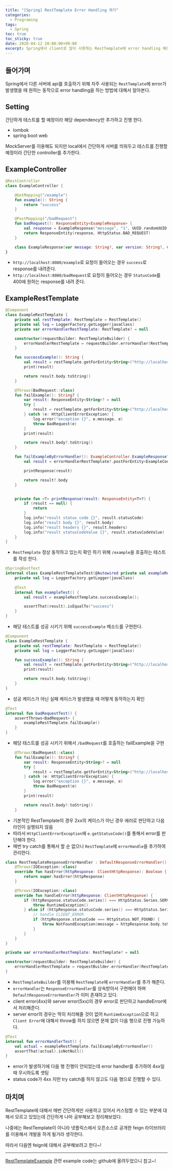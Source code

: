 ```yaml
---
title: "[Spring] RestTemplate Error Handling 하기" 
categories:
  - Programing
tags:
  - Spring
toc: true
toc_sticky: true
date: 2020-04-12 20:00:00+09:00 
excerpt: Spring에서 client로 많이 사용하는 RestTemplate에 error handling 해보자
---
```


## 들어가며
Spring에서 다른 서버에 api를 호출하기 위해 자주 사용되는 `RestTemplate`에 error가 발생했을 때
원하는 동작으로 error handling을 하는 방법에 대해서 알아본다.

## Setting

간단하게 테스트를 할 예정이라 해당 dependency만 추가하고 진행 한다.

- lombok
- spring boot web

MockServer를 이용해도 되지만 local에서 간단하게 서버를 띄워두고 테스트를 진행할 예정이라 간단한 controller를 추가한다.

## ExampleController
```kotlin
@RestController
class ExampleController {

    @GetMapping("/example")
    fun example(): String {
        return "success"
    }

    @PostMapping("/badRequest")
    fun badRequest(): ResponseEntity<ExampleResponse> {
        val response = ExampleResponse("message", "1", UUID.randomUUID())
        return ResponseEntity(response, HttpStatus.BAD_REQUEST)
    }

    class ExampleResponse(var message: String?, var version: String?, var uuid: UUID?)
}
```

- `http://localhost:8080/example`로 요청이 들어오는 경우 `success`로 response를 내려준다.
- `http://localhost:8080/badRequest`로 요청이 들어오는 경우 `StatusCode`를 400에 원하는 response를 내려 준다.


## ExampleRestTemplate

```kotlin
@Component
class ExampleRestTemplate {
    private val restTemplate: RestTemplate = RestTemplate()
    private val log = LoggerFactory.getLogger(javaClass)
    private var errorHandlerRestTemplate: RestTemplate? = null

    constructor(requestBuilder: RestTemplateBuilder) {
        errorHandlerRestTemplate = requestBuilder.errorHandler(RestTemplateResponseErrorHandler()).build()
    }

    fun successExample(): String {
        val result = restTemplate.getForEntity<String>("http://localhost:8080/example")
        print(result)

        return result.body.toString()
    }

    @Throws(BadRequest::class)
    fun failExample(): String? {
        var result: ResponseEntity<String>? = null
        try {
            result = restTemplate.getForEntity<String>("http://localhost:8080/badRequest")
        } catch (e: HttpClientErrorException) {
            log.error("exception {}", e.message, e)
            throw BadRequest(e)
        }
        print(result)

        return result.body?.toString()
    }

    fun failExampleByErrorHandler(): ExampleController.ExampleResponse? {
        val result = errorHandlerRestTemplate?.postForEntity<ExampleController.ExampleResponse>("http://localhost:8080/badRequest")

        printResponse(result)

        return result?.body
    }


    private fun <T> printResponse(result: ResponseEntity<T>?) {
        if (result == null) {
            return
        }
        log.info("result status code {}", result.statusCode)
        log.info("result body {}", result.body)
        log.info("result headers {}", result.headers)
        log.info("result statusCodeValue {}", result.statusCodeValue)
    }
}
```

- `RestTemplate` 정상 동작하고 있는지 확인 하기 위해 `/example`을 호출하는 테스트를 작성 한다.

```kotlin
@SpringBootTest
internal class ExampleRestTemplateTest(@Autowired private val exampleRestTemplate: ExampleRestTemplate) {
    private val log = LoggerFactory.getLogger(javaClass)
    
    @Test
    internal fun exampleTest() {
        val result = exampleRestTemplate.successExample();

        assertThat(result).isEqualTo("success")
    }
}
```

- 해당 테스트를 성공 시키기 위해 `successExample` 메소드를 구현한다.

```kotlin
@Component
class ExampleRestTemplate {
    private val restTemplate: RestTemplate = RestTemplate()
    private val log = LoggerFactory.getLogger(javaClass)

    fun successExample(): String {
        val result = restTemplate.getForEntity<String>("http://localhost:8080/example")
        print(result)

        return result.body.toString()
    }
}
```

- 성공 케이스가 아닌 실패 케이스가 발생했을 때 어떻게 동작하는지 확인

```kotlin
@Test
internal fun badRequestTest() {
    assertThrows<BadRequest> {
        exampleRestTemplate.failExample()
    }
}
```

- 해당 테스트를 성공 시키기 위해서 `/badRequest`를 호출하는 failExample을 구현
```kotlin
    @Throws(BadRequest::class)
    fun failExample(): String? {
        var result: ResponseEntity<String>? = null
        try {
            result = restTemplate.getForEntity<String>("http://localhost:8080/badRequest")
        } catch (e: HttpClientErrorException) {
            log.error("exception {}", e.message, e)
            throw BadRequest(e)
        }
        print(result)

        return result.body?.toString()
    }
```

- 기본적인 RestTemplate의 경우 2xx의 케이스가 아닌 경우 에러로 판단하고 다음 라인이 실행되지 않음
- 따라서 `HttpClientErrorException`에 `e.getStatusCode()`를 통해서 error를 판단해야 한다.
- 매번 try catch를 통해서 할 순 없으니 `RestTemplate`에 `errorHandle`을 추가하여 관리한다.

```kotlin
class RestTemplateResponseErrorHandler : DefaultResponseErrorHandler() {
    @Throws(IOException::class)
    override fun hasError(httpResponse: ClientHttpResponse): Boolean {
        return super.hasError(httpResponse)
    }

    @Throws(IOException::class)
    override fun handleError(httpResponse: ClientHttpResponse) {
        if (httpResponse.statusCode.series() === HttpStatus.Series.SERVER_ERROR) {
            throw RuntimeException()
        } else if (httpResponse.statusCode.series() === HttpStatus.Series.CLIENT_ERROR) {
            // handle CLIENT_ERROR
            if (httpResponse.statusCode === HttpStatus.NOT_FOUND) {
                throw NotFoundException(message = httpResponse.body.toString(), exception = null)
            }
        }
    }
}
```

```kotlin
private var errorHandlerRestTemplate: RestTemplate? = null

constructor(requestBuilder: RestTemplateBuilder) {
    errorHandlerRestTemplate = requestBuilder.errorHandler(RestTemplateResponseErrorHandler()).build()
}
```

- `RestTemplateBuilder`를 이용해 `RestTemplate`에 `errorHandler`를 추가 해준다.
- `errorHandler`는 `ResponseErrorHandler`를 상속받아서 구현해야 하며 `DefaultResponseErrorHandler`가 이미 존재하고 있다.
- client error(4xx)와 server error(5xx)의 경우 error로 판단하고 handleError에서 처리해준다.
- server error의 경우는 딱히 처리해줄 것이 없어 `RuntimeException`으로 하고 `Client Error`에 대해서 throw를 하지 않으면
문제 없이 다음 행으로 진행 가능하다.
 

```kotlin
@Test
internal fun errorHandlerTest() {
    val actual = exampleRestTemplate.failExampleByErrorHandler()
    assertThat(actual).isNotNull()
}
```

- error가 발생하기에 다음 행 진행이 안되었는데 error handler를 추가하여 4xx일때 무시하도록 셋팅
- status code가 4xx 지만 try catch를 하지 않고도 다음 행으로 진행할 수 있다.  


## 마치며
RestTemplate에 대해서 매번 간단하게만 사용하고 있어서 커스텀할 수 있는 부분에 대해서 모르고 있었는데
간단하게 나마 공부해보고 정리해보았다.

나중에는 RestTemplate이 아니라 넷플릭스에서 오픈소스로 공개한 feign 라이브러리를 이용해서 개발을 하게 될거라 생각한다.

따라서 다음엔 feign에 대해서 공부해보려고 한다~!

- - - 
[RestTemplateExample](https://github.com/KangWooJin/spring-study/tree/master/rest-template)
관련 example code는 github에 올려두었으니 참고~!